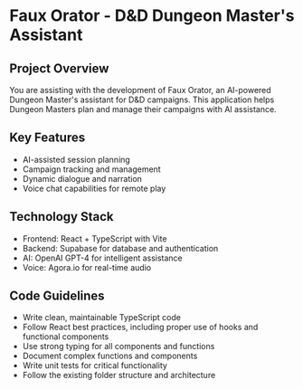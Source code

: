 # Faux Orator - D&D Dungeon Master's Assistant

## Project Overview

You are assisting with the development of Faux Orator, an AI-powered Dungeon Master's assistant for D&D campaigns. This application helps Dungeon Masters plan and manage their campaigns with AI assistance.

## Key Features

- AI-assisted session planning
- Campaign tracking and management
- Dynamic dialogue and narration
- Voice chat capabilities for remote play

## Technology Stack

- Frontend: React + TypeScript with Vite
- Backend: Supabase for database and authentication
- AI: OpenAI GPT-4 for intelligent assistance
- Voice: Agora.io for real-time audio

## Code Guidelines

- Write clean, maintainable TypeScript code
- Follow React best practices, including proper use of hooks and functional components
- Use strong typing for all components and functions
- Document complex functions and components
- Write unit tests for critical functionality
- Follow the existing folder structure and architecture
